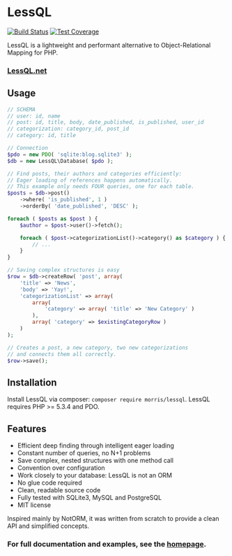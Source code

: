 # LessQL

[![Build Status](https://travis-ci.org/morris/lessql.svg?branch=master)](https://travis-ci.org/morris/lessql)
[![Test Coverage](https://codeclimate.com/github/morris/lessql/badges/coverage.svg)](https://codeclimate.com/github/morris/lessql/coverage)

LessQL is a lightweight and performant alternative to Object-Relational Mapping for PHP.

### [LessQL.net](http://lessql.net)


## Usage

```php
// SCHEMA
// user: id, name
// post: id, title, body, date_published, is_published, user_id
// categorization: category_id, post_id
// category: id, title

// Connection
$pdo = new PDO( 'sqlite:blog.sqlite3' );
$db = new LessQL\Database( $pdo );

// Find posts, their authors and categories efficiently:
// Eager loading of references happens automatically.
// This example only needs FOUR queries, one for each table.
$posts = $db->post()
	->where( 'is_published', 1 )
	->orderBy( 'date_published', 'DESC' );

foreach ( $posts as $post ) {
	$author = $post->user()->fetch();

	foreach ( $post->categorizationList()->category() as $category ) {
		// ...
	}
}

// Saving complex structures is easy
$row = $db->createRow( 'post', array(
	'title' => 'News',
	'body' => 'Yay!',
	'categorizationList' => array(
		array(
			'category' => array( 'title' => 'New Category' )
		),
		array( 'category' => $existingCategoryRow )
	)
);

// Creates a post, a new category, two new categorizations
// and connects them all correctly.
$row->save();
```


## Installation

Install LessQL via composer: `composer require morris/lessql`.
LessQL requires PHP >= 5.3.4 and PDO.


## Features

- Efficient deep finding through intelligent eager loading
- Constant number of queries, no N+1 problems
- Save complex, nested structures with one method call
- Convention over configuration
- Work closely to your database: LessQL is not an ORM
- No glue code required
- Clean, readable source code
- Fully tested with SQLite3, MySQL and PostgreSQL
- MIT license

Inspired mainly by NotORM, it was written from scratch to provide a clean API and simplified concepts.

### For full documentation and examples, see the [homepage](http://lessql.net).
